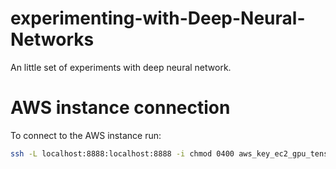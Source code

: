 # experimenting-with-Deep-Neural-Networks
An little set of experiments with deep neural network.

# AWS instance connection
To connect to the AWS instance run:
```bash
ssh -L localhost:8888:localhost:8888 -i chmod 0400 aws_key_ec2_gpu_tensorflow.pem  ubuntu@ec2-54-215-223-104.us-west-1.compute.amazonaws.com
```